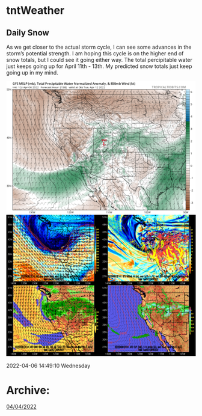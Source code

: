 # tntWeather
## Daily Snow
As we get closer to the actual storm cycle, I can see some advances in the storm’s potential strength. I am hoping this cycle is on the higher end of snow totals, but I could see it going either way. The total percipitable water just keeps going up for April 11th - 13th. My predicted snow totals just keep going up in my mind. 

![water](images/gfs_mslp_pwata_wus_24.png)
![utah](images/GFSSY_WE2022040612F141.gif)

2022-04-06 14:49:10 Wednesday

# Archive:
[04/04/2022](04-04-2022.md)
